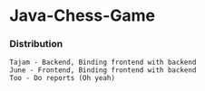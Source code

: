 # Java-Chess-Game

### Distribution
```
Tajam - Backend, Binding frontend with backend
June - Frontend, Binding frontend with backend
Too - Do reports (Oh yeah)
```

